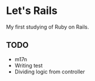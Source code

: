 # Let's Rails

My first studying of Ruby on Rails.

## TODO

* m17n
* Writing test
* Dividing logic from controller
